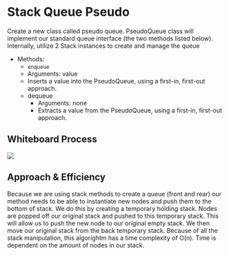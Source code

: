 # Stack Queue Pseudo 

Create a new class called pseudo queue.
PseudoQueue class will implement our standard queue interface (the two methods listed below). Internally, utilize 2 Stack instances to create and manage the queue
- Methods:
   - `enqueue`
    - Arguments: value
    - Inserts a value into the PseudoQueue, using a first-in, first-out approach.
  - dequeue
    - Arguments: none
    - Extracts a value from the PseudoQueue, using a first-in, first-out approach.

## Whiteboard Process
![ ](Untitled(1).jpg)

## Approach & Efficiency
Because we are using stack methods to create a queue (front and rear) our method needs to be able to instantiate new nodes and push them to the bottom of stack. We do this by creating a temporary holding stack. Nodes are popped off our original stack and pushed to this temporary stack. 
This will allow us to push the new node to our original empty stack. We then move our original stack from the back temporary stack. Because of all the stack manipulation, this algorightm has a time complexity of O(n). Time is dependent on the amount of nodes in our stack. 
